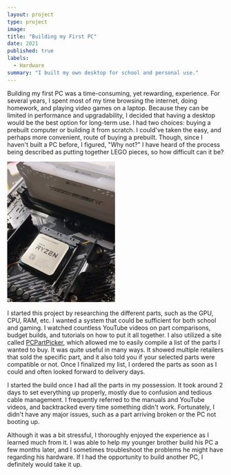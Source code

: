 ```yaml
---
layout: project
type: project
image: 
title: "Building my First PC"
date: 2021
published: true
labels:
  - Hardware
summary: "I built my own desktop for school and personal use."
---
```


Building my first PC was a time-consuming, yet rewarding, experience. For several years, I spent most of my time browsing the internet, doing homework, and playing video games on a laptop. Because they can be limited in performance and upgradability, I decided that having a desktop would be the best option for long-term use. I had two choices: buying a prebuilt computer or building it from scratch. I could've taken the easy, and perhaps more convenient, route of buying a prebuilt. Though, since I haven't built a PC before, I figured, "Why not?" I have heard of the process being described as putting together LEGO pieces, so how difficult can it be?

<img width="250px" 
     class="rounded float-start pe-4" 
     src="../img/building-my-first-pc/building-my-first-pc.jpg" >

I started this project by researching the different parts, such as the GPU, CPU, RAM, etc. I wanted a system that could be sufficient for both school and gaming. I watched countless YouTube videos on part comparisons, budget builds, and tutorials on how to put it all together. I also utilized a site called [PCPartPicker](https://pcpartpicker.com/), which allowed me to easily compile a list of the parts I wanted to buy. It was quite useful in many ways. It showed multiple retailers that sold the specific part, and it also told you if your selected parts were compatible or not. Once I finalized my list, I ordered the parts as soon as I could and often looked forward to delivery days.

I started the build once I had all the parts in my possession. It took around 2 days to set everything up properly, mostly due to confusion and tedious cable management. I frequently referred to the manuals and YouTube videos, and backtracked every time something didn't work. Fortunately, I didn't have any major issues, such as a part arriving broken or the PC not booting up.

Although it was a bit stressful, I thoroughly enjoyed the experience as I learned much from it. I was able to help my younger brother build his PC a few months later, and I sometimes troubleshoot the problems he might have regarding his hardware. If I had the opportunity to build another PC, I definitely would take it up.

